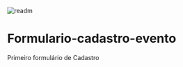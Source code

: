 ![readm](https://user-images.githubusercontent.com/89541042/133140064-91820b97-608f-43cd-addc-6b3ad6b3e117.png)
# Formulario-cadastro-evento
Primeiro formulário de Cadastro 

